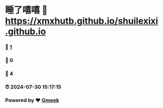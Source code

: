 # 睡了嘻嘻 :link: https://xmxhutb.github.io/shuilexixi.github.io 
### :page_facing_up: [1](https://xmxhutb.github.io/shuilexixi.github.io/tag.html) 
### :speech_balloon: 0 
### :hibiscus: 4 
### :alarm_clock: 2024-07-30 15:17:15 
### Powered by :heart: [Gmeek](https://github.com/Meekdai/Gmeek)
